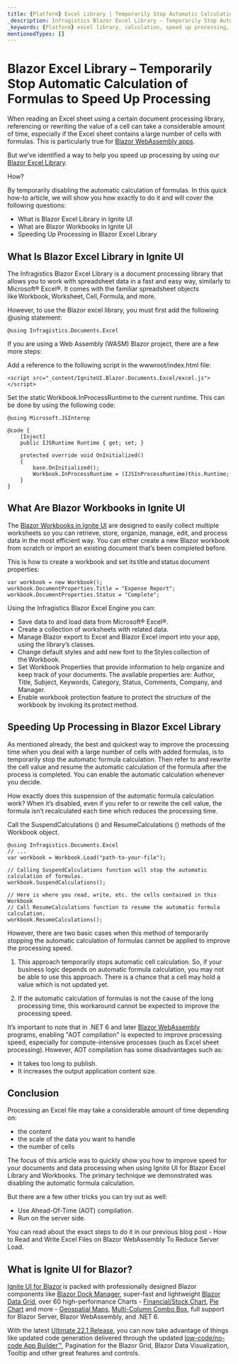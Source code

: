 ```yaml
---
title: {Platform} Excel Library | Temporarily Stop Automatic Calculation of Formulas to Speed Up Processing | Infragistics
_description: Infragistics Blazor Excel Library – Temporarily Stop Automatic Calculation of Formulas to Speed Up Processing
_keywords: {Platform} excel library, calculation, speed up processing, {ProductName}, Infragistics
mentionedTypes: []
---
```


# Blazor Excel Library – Temporarily Stop Automatic Calculation of Formulas to Speed Up Processing

When reading an Excel sheet using a certain document processing library, referencing or rewriting the value of a cell can take a considerable amount of time, especially if the Excel sheet contains a large number of cells with formulas. This is particularly true for [Blazor WebAssembly apps](https://www.infragistics.com/products/ignite-ui-blazor/blazor/components/general-getting-started-blazor-client).

But we’ve identified a way to help you speed up processing by using our [Blazor Excel Library](https://www.infragistics.com/products/ignite-ui-blazor/blazor/components/excel-library).

How?

By temporarily disabling the automatic calculation of formulas.
In this quick how-to article, we will show you how exactly to do it and will cover the following questions:
* What is Blazor Excel Library in Ignite UI
* What are Blazor Workbooks in Ignite UI
* Speeding Up Processing in Blazor Excel Library

## What Is Blazor Excel Library in Ignite UI

The Infragistics Blazor Excel Library is a document processing library that allows you to work with spreadsheet data in a fast and easy way, similarly to Microsoft® Excel®. It comes with the familiar spreadsheet objects like Workbook, Worksheet, Cell, Formula, and more.

However, to use the Blazor excel library, you must first add the following @using statement:

```razor
@using Infragistics.Documents.Excel
```

If you are using a Web Assembly (WASM) Blazor project, there are a few more steps:

Add a reference to the following script in the wwwroot/index.html file:

```razor
<script src="_content/IgniteUI.Blazor.Documents.Excel/excel.js"></script>
```

Set the static Workbook.InProcessRuntime to the current runtime. This can be done by using the following code:

```razor
@using Microsoft.JSInterop

@code {
    [Inject]
    public IJSRuntime Runtime { get; set; }

    protected override void OnInitialized()
    {
        base.OnInitialized();
        Workbook.InProcessRuntime = (IJSInProcessRuntime)this.Runtime;
    }
}
```

## What Are Blazor Workbooks in Ignite UI

The [Blazor Workbooks in Ignite UI](https://www.infragistics.com/products/ignite-ui-blazor/blazor/components/excel-library-using-workbooks) are designed to easily collect multiple worksheets so you can retrieve, store, organize, manage, edit, and process data in the most efficient way. You can either create a new Blazor workbook from scratch or import an existing document that’s been completed before.

This is how to create a workbook and set its title and status document properties:

```razor
var workbook = new Workbook();
workbook.DocumentProperties.Title = "Expense Report";
workbook.DocumentProperties.Status = "Complete";
```

Using the Infragistics Blazor Excel Engine you can:

* Save data to and load data from Microsoft® Excel®.
* Create a collection of worksheets with related data.
* Manage Blazor export to Excel and Blazor Excel import into your app, using the library’s classes.
* Change default styles and add new font to the Styles collection of the Workbook.
* Set Workbook Properties that provide information to help organize and keep track of your documents. The available properties are: Author, Title, Subject, Keywords, Category, Status, Comments, Company, and Manager.
* Enable workbook protection feature to protect the structure of the workbook by invoking its protect method.

## Speeding Up Processing in Blazor Excel Library

As mentioned already, the best and quickest way to improve the processing time when you deal with a large number of cells with added formulas, is to temporarily stop the automatic formula calculation. Then refer to and rewrite the cell value and resume the automatic calculation of the formula after the process is completed. You can enable the automatic calculation whenever you decide.

How exactly does this suspension of the automatic formula calculation work? When it’s disabled, even if you refer to or rewrite the cell value, the formula isn’t recalculated each time which reduces the processing time.

Call the SuspendCalculations () and ResumeCalculations () methods of the Workbook object.

```razor
@using Infragistics.Documents.Excel
// ...
var workbook = Workbook.Load("path-to-your-file");

// Calling SuspendCalculations function will stop the automatic calculation of formulas.
workbook.SuspendCalculations();

// Here is where you read, write, etc. the cells contained in this Workbook
// Call ResumeCalculations function to resume the automatic formula calculation.
workbook.ResumeCalculations();
```

However, there are two basic cases when this method of temporarily stopping the automatic calculation of formulas cannot be applied to improve the processing speed.

1. This approach temporarily stops automatic cell calculation. So, if your business logic depends on automatic formula calculation, you may not be able to use this approach. There is a chance that a cell may hold a value which is not updated yet.

2. If the automatic calculation of formulas is not the cause of the long processing time, this workaround cannot be expected to improve the processing speed.

It’s important to note that in .NET 6 and later [Blazor WebAssembly](https://www.infragistics.com/community/blogs/b/jason_beres/posts/blazor-server-vs-blazor-webassembly) programs, enabling "AOT compilation" is expected to improve processing speed, especially for compute-intensive processes (such as Excel sheet processing). However, AOT compilation has some disadvantages such as:

* It takes too long to publish.
* It increases the output application content size.

## Conclusion
Processing an Excel file may take a considerable amount of time depending on:

* the content
* the scale of the data you want to handle
* the number of cells

The focus of this article was to quickly show you how to improve speed for your documents and data processing when using Ignite UI for Blazor Excel Library and Workbooks. The primary technique we demonstrated was disabling the automatic formula calculation.

But there are a few other tricks you can try out as well:

* Use Ahead-Of-Time (AOT) compilation.
* Run on the server side.

You can read about the exact steps to do it in our previous blog post - How to Read and Write Excel Files on Blazor WebAssembly To Reduce Server Load.

## What is Ignite UI for Blazor?

[Ignite UI for Blazor](https://www.infragistics.com/products/ignite-ui-blazor) is packed with professionally designed Blazor components like [Blazor Dock Manager](https://www.infragistics.com/products/ignite-ui-blazor/blazor/components/layouts/dock-manager), super-fast and lightweight [Blazor Data Grid](https://www.infragistics.com/products/ignite-ui-blazor/blazor/components/grids/grids), over 60 high-performance Charts - [Financial/Stock Chart](https://www.infragistics.com/products/ignite-ui-blazor/blazor/components/charts/types/stock-chart), [Pie Chart](https://www.infragistics.com/products/ignite-ui-blazor/blazor/components/charts/types/pie-chart) and more - [Geospatial Maps](https://www.infragistics.com/products/ignite-ui-blazor/blazor/components/geo-map), [Multi-Column Combo Box](https://www.infragistics.com/products/ignite-ui-blazor/blazor/components/editors/multi-column-combobox), full support for Blazor Server, Blazor WebAssembly, and .NET 6.

With the latest [Ultimate 22.1 Release](https://www.infragistics.com/community/blogs/b/infragistics/posts/ignite-ui-for-blazor---what-s-new-in-22-1), you can now take advantage of things like updated code generation delivered through the updated [low-code/no-code App Builder™](https://www.infragistics.com/products/appbuilder), Pagination for the Blazor Grid, Blazor Data Visualization, Tooltip and other great features and controls.
